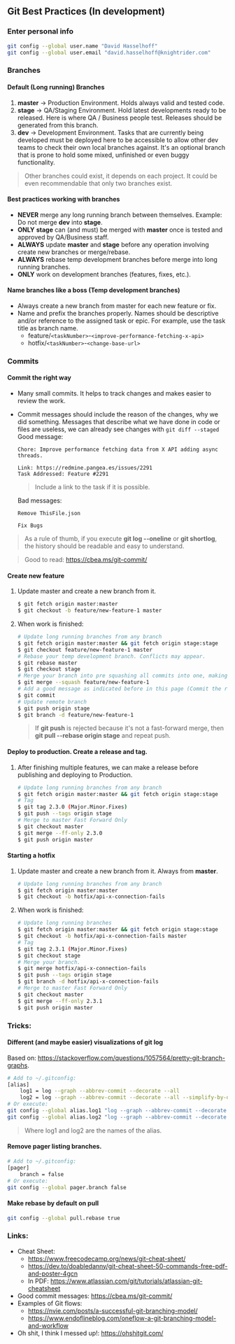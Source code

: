 ## Git Best Practices (In development)

### Enter personal info
```bash
git config --global user.name "David Hasselhoff"
git config --global user.email "david.hasselhoff@knightrider.com"
```

### Branches
#### Default (Long running) Branches

1. **master** -> Production Environment. Holds always valid and tested code.
2. **stage** -> QA/Staging Environment. Hold latest developments ready to be released. Here is where QA / Business people test. Releases should be generated from this branch.
3. **dev** -> Development Environment. Tasks that are currently being developed must be deployed here to be accessible to allow other dev teams to check their own local branches against. It's an optional branch that is prone to hold some mixed, unfinished or even buggy functionality.

> Other branches could exist, it depends on each project. It could be even recommendable that only two branches exist.

#### Best practices working with branches

- **NEVER** merge any long running branch between themselves. Example: Do not merge **dev** into **stage**.
- **ONLY** **stage** can (and must) be merged with **master** once is tested and approved by QA/Business staff.
- **ALWAYS** update **master** and **stage** before any operation involving create new branches or merge/rebase.
- **ALWAYS** rebase temp development branches before merge into long running branches.
- **ONLY** work on development branches (features, fixes, etc.).

#### Name branches like a boss (Temp development branches)
- Always create a new branch from master for each new feature or fix.
- Name and prefix the branches properly. Names should be descriptive and/or reference to the assigned task or epic. For example, use the task title as branch name.
    - feature/`<taskNumber>`-`<improve-performance-fetching-x-api>`
    - hotfix/`<taskNumber>`-`<change-base-url>`

### Commits

#### Commit the right way
- Many small commits. It helps to track changes and makes easier to review the work.
- Commit messages should include the reason of the changes, why we did something. Messages that describe what we have done in code or files are useless, we can already see changes with `git diff --staged`
    Good message:
    ```
    Chore: Improve performance fetching data from X API adding async threads.
    
    Link: https://redmine.pangea.es/issues/2291
    Task Addressed: Feature #2291
    ```
    > Include a link to the task if it is possible.
    
    Bad messages:
    ```
    Remove ThisFile.json
    ```
    ```
    Fix Bugs
    ```
> As a rule of thumb, if you execute **git log --oneline** or **git shortlog**, the history should be readable and easy to understand.

> Good to read: https://cbea.ms/git-commit/

#### Create new feature
1. Update master and create a new branch from it. 
    ```bash
    $ git fetch origin master:master
    $ git checkout -b feature/new-feature-1 master
    ```

2. When work is finished:
    ```bash
   # Update long running branches from any branch
    $ git fetch origin master:master && git fetch origin stage:stage
    $ git checkout feature/new-feature-1 master
    # Rebase your temp development branch. Conflicts may appear.
    $ git rebase master
    $ git checkout stage
    # Merge your branch into pre squashing all commits into one, making easier to revert the feature if needed.
    $ git merge --squash feature/new-feature-1
    # Add a good message as indicated before in this page (Commit the right way)
    $ git commit 
    # Update remote branch
    $ git push origin stage
    $ git branch -d feature/new-feature-1
    ```
    > If **git push** is rejected because it's not a fast-forward merge, then **git pull --rebase origin stage** and repeat push.

#### Deploy to production. Create a release and tag.
1. After finishing multiple features, we can make a release before publishing and deploying to Production.

    ```bash
    # Update long running branches from any branch
    $ git fetch origin master:master && git fetch origin stage:stage
    # Tag
    $ git tag 2.3.0 (Major.Minor.Fixes)
    $ git push --tags origin stage
    # Merge to master Fast Forward Only
    $ git checkout master
    $ git merge --ff-only 2.3.0
    $ git push origin master
    ```

#### Starting a hotfix
1. Update master and create a new branch from it. Always from **master**.
    ```bash
    # Update long running branches from any branch
    $ git fetch origin master:master
    $ git checkout -b hotfix/api-x-connection-fails
    ```

2. When work is finished:
    ```bash
    # Update long running branches
    $ git fetch origin master:master && git fetch origin stage:stage
    $ git checkout -b hotfix/api-x-connection-fails master
    # Tag
    $ git tag 2.3.1 (Major.Minor.Fixes)
    $ git checkout stage
    # Merge your branch.
    $ git merge hotfix/api-x-connection-fails
    $ git push --tags origin stage
    $ git branch -d hotfix/api-x-connection-fails
    # Merge to master Fast Forward Only
    $ git checkout master
    $ git merge --ff-only 2.3.1
    $ git push origin master
    ```

### Tricks:

#### Different (and maybe easier) visualizations of git log
Based on: https://stackoverflow.com/questions/1057564/pretty-git-branch-graphs. 
``` bash
# Add to ~/.gitconfig:
[alias]
    log1 = log --graph --abbrev-commit --decorate --all
    log2 = log --graph --abbrev-commit --decorate --all --simplify-by-decoration # Show only last commit of each branch
# Or execute:
git config --global alias.log1 "log --graph --abbrev-commit --decorate --all"
git config --global alias.log2 "log --graph --abbrev-commit --decorate --all --simplify-by-decoration"
```
> Where log1 and log2 are the names of the alias.

#### Remove pager listing branches.
``` bash
# Add to ~/.gitconfig:
[pager]
    branch = false
# Or execute:
git config --global pager.branch false
```

#### Make rebase by default on pull
``` bash
git config --global pull.rebase true
```

### Links:

- Cheat Sheet: 
    - https://www.freecodecamp.org/news/git-cheat-sheet/
    - https://dev.to/doabledanny/git-cheat-sheet-50-commands-free-pdf-and-poster-4gcn
    - In PDF: https://www.atlassian.com/git/tutorials/atlassian-git-cheatsheet
- Good commit messages: https://cbea.ms/git-commit/
- Examples of Git flows: 
    - https://nvie.com/posts/a-successful-git-branching-model/
    - https://www.endoflineblog.com/oneflow-a-git-branching-model-and-workflow
- Oh shit, I think I messed up!: https://ohshitgit.com/
